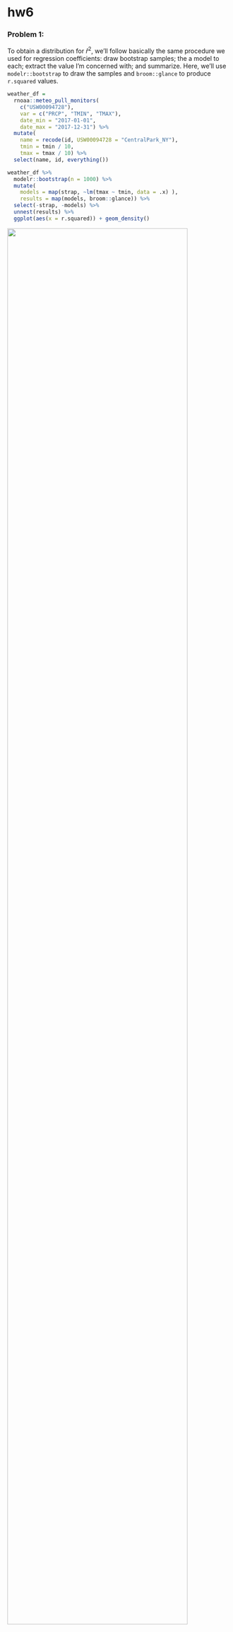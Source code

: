 hw6
================

### Problem 1:

To obtain a distribution for $\hat{r}^2$, we’ll follow basically the
same procedure we used for regression coefficients: draw bootstrap
samples; the a model to each; extract the value I’m concerned with; and
summarize. Here, we’ll use `modelr::bootstrap` to draw the samples and
`broom::glance` to produce `r.squared` values.

``` r
weather_df = 
  rnoaa::meteo_pull_monitors(
    c("USW00094728"),
    var = c("PRCP", "TMIN", "TMAX"), 
    date_min = "2017-01-01",
    date_max = "2017-12-31") %>%
  mutate(
    name = recode(id, USW00094728 = "CentralPark_NY"),
    tmin = tmin / 10,
    tmax = tmax / 10) %>%
  select(name, id, everything())
```

``` r
weather_df %>% 
  modelr::bootstrap(n = 1000) %>% 
  mutate(
    models = map(strap, ~lm(tmax ~ tmin, data = .x) ),
    results = map(models, broom::glance)) %>% 
  select(-strap, -models) %>% 
  unnest(results) %>% 
  ggplot(aes(x = r.squared)) + geom_density()
```

<img src="p8105_hw6_rp3022_files/figure-gfm/unnamed-chunk-1-1.png" width="90%" />

In this example, the $\hat{r}^2$ value is high, and the upper bound at 1
may be a cause for the generally skewed shape of the distribution. If we
wanted to construct a confidence interval for $R^2$, we could take the
2.5% and 97.5% quantiles of the estimates across bootstrap samples.
However, because the shape isn’t symmetric, using the mean +/- 1.96
times the standard error probably wouldn’t work well.

We can produce a distribution for $\log(\beta_0 * \beta1)$ using a
similar approach, with a bit more wrangling before we make our plot.

``` r
weather_df %>% 
  modelr::bootstrap(n = 1000) %>% 
  mutate(
    models = map(strap, ~lm(tmax ~ tmin, data = .x) ),
    results = map(models, broom::tidy)) %>% 
  select(-strap, -models) %>% 
  unnest(results) %>% 
  select(id = `.id`, term, estimate) %>% 
  pivot_wider(
    names_from = term, 
    values_from = estimate) %>% 
  rename(beta0 = `(Intercept)`, beta1 = tmin) %>% 
  mutate(log_b0b1 = log(beta0 * beta1)) %>% 
  ggplot(aes(x = log_b0b1)) + geom_density()
```

<img src="p8105_hw6_rp3022_files/figure-gfm/unnamed-chunk-2-1.png" width="90%" />

As with $r^2$, this distribution is somewhat skewed and has some
outliers.

The point of this is not to say you should always use the bootstrap –
it’s possible to establish “large sample” distributions for strange
parameters / values / summaries in a lot of cases, and those are great
to have. But it is helpful to know that there’s a way to do inference
even in tough cases.

### Problem 2:

Importing the raw homicides dataset:

``` r
library (readr)

urlfile="https://raw.githubusercontent.com/washingtonpost/data-homicides/master/homicide-data.csv"

homicide_raw <-read_csv(url(urlfile)) %>% 
  janitor::clean_names()
```

``` r
homicide = homicide_raw %>%
unite('city_state',"city":"state", remove = FALSE)%>%
  select(-city,-state)%>%
   mutate (resolved = case_when (disposition == "Closed without arrest" ~ "unresolved", 
                                  disposition == "Open/No arrest" ~ "unresolved", 
                                  disposition == "Closed by arrest" ~ "resolved"),
           resolved = as.factor(resolved),
           resolved = fct_relevel(resolved, "unresolved"),
           victim_age = as.numeric(victim_age)) %>%
    filter(!(city_state %in% c("Dallas_TX" , "Phoenix_AZ","Kansas City_MO",  "Tulsa_AL"))) %>% 
     filter(victim_race == "White" | victim_race == "Black")
```

``` r
baltimore = homicide %>%
  filter(city_state == "Baltimore_MD")

balt_OR = baltimore %>% 
  glm(resolved ~ victim_age+victim_race+victim_sex, data = ., family=binomial()) %>% 
  broom::tidy() %>% 
  mutate(OR = exp(estimate),
         L_95CI = exp(estimate - (1.96*std.error)),
         U_95CI = exp(estimate +(1.96*std.error))) %>% 
  filter(term== "victim_sexMale") %>% 
  select(OR, L_95CI, U_95CI)

knitr::kable(balt_OR)
```

|        OR |   L_95CI |    U_95CI |
|----------:|---------:|----------:|
| 0.4255117 | 0.324559 | 0.5578655 |

The estimate of the adjusted odds ratio for solving homicides comparing
male victims to female victims keeping all other variables fixed are
0.43 with a 95% CI (0.32, 0.56)

``` r
OR_city = homicide%>% 
  nest(data = -city_state) %>% 
  mutate(model_city = map(data, ~ glm(resolved ~ victim_age + victim_sex + victim_race, 
                                 data = ., family = "binomial")), 
         result = map(model_city, broom::tidy)) %>% 
  select(-data, -model_city) %>% 
  unnest(result) %>% 
  mutate(OR = exp(estimate),
         L_95ci = exp(estimate - 1.96*std.error),
         U_95ci = exp(estimate + 1.96*std.error)) %>% 
  filter(term == "victim_sexMale") %>% 
  select(city_state, OR, L_95ci, U_95ci)
```

``` r
plot_city = OR_city %>% 
  mutate(city_state = fct_reorder(city_state, OR)) %>% 
  ggplot(aes(x = city_state, y = OR, colour = OR)) + 
  geom_point() + 
  geom_errorbar(aes(ymin = L_95ci, ymax = U_95ci, width = .3)) + 
  theme(axis.text.x = element_text(angle = 90, hjust = 1), 
        legend.position = "none") + 
  labs(
    x = "City",
    y = "Estimated odds ratio",
    title = " Adjusted odds of solving homicides compaing male vs female victim across major U.S. cities, 2007-2017",
    caption = paste0(
          "Error bars represent the 95% confidence interval.",
          "\nSource: The Washington Post."))
plot_city
```

<img src="p8105_hw6_rp3022_files/figure-gfm/unnamed-chunk-7-1.png" width="90%" />

Based on the graph, it can be noted that across most cities the ORs are
less than 1. This suggests that there are decreased odds of resolving a
homicide when the victim is male vs. when the victim is female. This
odds are lowest for New York. For many cities the 95% CI fo the adjusted
OR crosses the null value of , which denotes a statistically
insignificant association between sex and solving homicides.The only
cities which have increased odds of solving a homicide when the victim
is male vs. when the victim is female are Albequerque, Stockton and
Fresno but their 95% CI crosses the null value of 1.

### Problem 3

``` r
birthweight = read_csv("./data/birthweight.csv") %>%
  janitor::clean_names() %>% 
  mutate(bwt = bwt/453.59) %>% 
    mutate(
   babysex = recode(babysex, `1` = "male", `2` = "female"),
    babysex = factor(babysex)
)
```

For tidying the dataset, I converted birthweight of the baby from grams
to pounds to maintain consistency in measuring weight between variables
bwt (birthweight of baby) and delwt (mother’s weight at delivery). I
also converted babysex to a factor variable.

Proposing my own model: First I included variables associated with the
baby that I think are helpful in predicting baby’s weight

``` r
my_model_1 = lm(bwt~ babysex +bhead+blength+gaweeks, data=birthweight)
 summary(my_model_1)
```

    ## 
    ## Call:
    ## lm(formula = bwt ~ babysex + bhead + blength + gaweeks, data = birthweight)
    ## 
    ## Residuals:
    ##     Min      1Q  Median      3Q     Max 
    ## -2.4712 -0.4200 -0.0273  0.3921  5.7614 
    ## 
    ## Coefficients:
    ##               Estimate Std. Error t value Pr(>|t|)    
    ## (Intercept) -13.736490   0.213086 -64.465  < 2e-16 ***
    ## babysexmale  -0.073678   0.019488  -3.781 0.000158 ***
    ## bhead         0.310561   0.007861  39.508  < 2e-16 ***
    ## blength       0.180241   0.004588  39.287  < 2e-16 ***
    ## gaweeks       0.031013   0.003336   9.297  < 2e-16 ***
    ## ---
    ## Signif. codes:  0 '***' 0.001 '**' 0.01 '*' 0.05 '.' 0.1 ' ' 1
    ## 
    ## Residual standard error: 0.6299 on 4337 degrees of freedom
    ## Multiple R-squared:  0.6891, Adjusted R-squared:  0.6888 
    ## F-statistic:  2403 on 4 and 4337 DF,  p-value: < 2.2e-16

After comparing the estimates, it can be observed that the p value of
all variables is \< .05 and is significant. Moreover the $r^2$ value is
0.6891 indicating that 68.91% of variance in the birthweight can be
explained by variability in the selected variables.

I also want to add variables associated with the baby’s parents that I
think are important in predicting baby’s weight

``` r
my_model_2 = lm(bwt~ babysex +bhead+blength+gaweeks+delwt+smoken+fincome, data=birthweight)
summary(my_model_2)
```

    ## 
    ## Call:
    ## lm(formula = bwt ~ babysex + bhead + blength + gaweeks + delwt + 
    ##     smoken + fincome, data = birthweight)
    ## 
    ## Residuals:
    ##     Min      1Q  Median      3Q     Max 
    ## -2.6374 -0.4048 -0.0181  0.3935  5.5808 
    ## 
    ## Coefficients:
    ##               Estimate Std. Error t value Pr(>|t|)    
    ## (Intercept) -1.371e+01  2.101e-01 -65.236  < 2e-16 ***
    ## babysexmale -6.777e-02  1.913e-02  -3.542 0.000401 ***
    ## bhead        2.984e-01  7.763e-03  38.433  < 2e-16 ***
    ## blength      1.737e-01  4.538e-03  38.281  < 2e-16 ***
    ## gaweeks      2.947e-02  3.287e-03   8.965  < 2e-16 ***
    ## delwt        4.569e-03  4.367e-04  10.463  < 2e-16 ***
    ## smoken      -5.564e-03  1.280e-03  -4.348 1.41e-05 ***
    ## fincome      2.766e-03  3.654e-04   7.569 4.56e-14 ***
    ## ---
    ## Signif. codes:  0 '***' 0.001 '**' 0.01 '*' 0.05 '.' 0.1 ' ' 1
    ## 
    ## Residual standard error: 0.6176 on 4334 degrees of freedom
    ## Multiple R-squared:  0.7013, Adjusted R-squared:  0.7008 
    ## F-statistic:  1453 on 7 and 4334 DF,  p-value: < 2.2e-16

It can be seen in the summary of the 2nd model that the p value of all
variables \> 0.05 and is significant. Moreover there is an increase the
$r^2$ value of the model i.e 0.7013

``` r
bw_df = birthweight %>% 
  modelr::add_residuals(my_model_2) %>% 
  modelr::add_predictions(my_model_2) 

bw_df %>% 
  ggplot(aes(x = pred, y = resid)) + geom_point(alpha = 0.5, size = 0.8, colour = "blue") + 
  labs(
    title = " residuals vs. predicted values",
    x = "Predicted value",
    y = "Residual")
```

<img src="p8105_hw6_rp3022_files/figure-gfm/residual pred plots-1.png" width="90%" />
It can be observed that most points are scattered around residuals -2 to
+2 with majority being around residual 0 and the model is not violating
assumptions. There are outlier residual values associated with smaller
predicted values which should be checked.

Based on the summary statistics and the plot I am selecting my_model_2
to compare with the 2 models in Q3 of hw6
